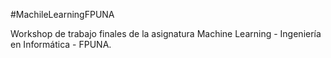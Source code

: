 #MachileLearningFPUNA

Workshop de trabajo finales de la asignatura Machine Learning - Ingeniería en Informática - FPUNA.
